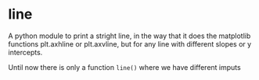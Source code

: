 # line
A python module to print a stright line, in the way that it does the matplotlib functions plt.axhline or plt.axvline, but for any line with different slopes or y intercepts.

Until now there is only a function  `line()` where we have different imputs 
